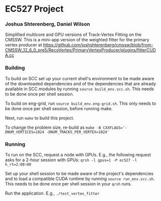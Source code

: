 # EC527 Project

### Joshua Shterenberg, Daniel Wilson

Simplified multicore and GPU versions of Track-Vertex Fitting on the CMSSW. This
is a mini-app version of the weighted fitter for the primary vertex producer
at https://github.com/joshshterenberg/cmssw/blob/from-CMSSW_12_6_0_pre5/RecoVertex/PrimaryVertexProducer/plugins/fitterCUDA.cc

### Building
To build on SCC set up your current shell's environment to be made aware of the
downloaded dependencies and of the dependencies that are already available in
SCC modules by running `source build_env.scc.sh`. This needs to be done once
per shell session.

To build on eng-grid, run `source build_env.eng-grid.sh`. This only needs to be
done once per shell session, before running make.

Next, run `make` to build this project.

To change the problem size, re-build as `make -B CXXFLAGS='-DNUM_VERTICES=1024 -DNUM_TRACKS_PER_VERTEX=1024'`

### Running
To run on the SCC, request a node with GPUs. E.g., the following request
asks for a 2-hour session with GPUs: `qrsh -l gpus=1 -P ec527 -l h_rt=2:00:00`

Set up your shell session to be made aware of the project's dependencies and
to load a compatible CUDA runtime by running `source run_env.scc.sh`. This needs
to be done once per shell session in your `qrsh` runs.

Run the application. E.g., `./test_vertex_fitter`
